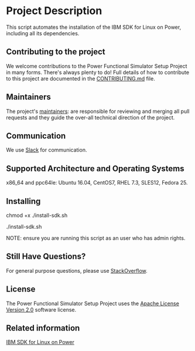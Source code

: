 # Project Description
This script automates the installation of the IBM SDK for Linux on Power, including all its dependencies.

## Contributing to the project
We welcome contributions to the Power Functional Simulator Setup Project in many forms. There's always plenty to do! Full details of how to contribute to this project are documented in the
[CONTRIBUTING.md](CONTRIBUTING.md) file.

## Maintainers
The project's [maintainers](MAINTAINERS.txt): are responsible for reviewing and merging all pull requests and they guide the over-all technical direction of the project.

## Communication <a name="communication"></a>
We use [Slack](https://toolsforpower.slack.org/) for communication.

## Supported Architecture and Operating Systems

x86_64 and ppc64le: Ubuntu 16.04, CentOS7, RHEL 7.3, SLES12, Fedora 25.

## Installing

chmod +x ./install-sdk.sh

./install-sdk.sh

NOTE: ensure you are running this script as an user who has admin rights.


## Still Have Questions?
For general purpose questions, please use [StackOverflow](http://stackoverflow.com/questions/tagged/toolsforpower).

## License <a name="license"></a>
The Power Functional Simulator Setup Project uses the [Apache License Version 2.0](LICENSE) software license.

## Related information
[IBM SDK for Linux on Power](https://developer.ibm.com/linuxonpower/sdk/)
